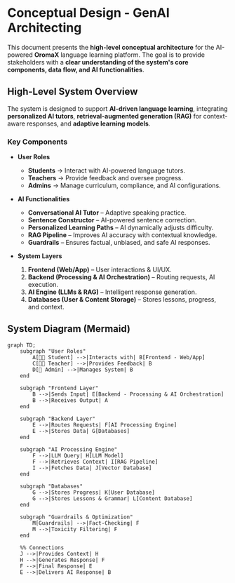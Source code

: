 # Conceptual Design - GenAI Architecting

This document presents the **high-level conceptual architecture** for the AI-powered **OromaX** language learning platform. The goal is to provide stakeholders with a **clear understanding of the system's core components, data flow, and AI functionalities**.

## **High-Level System Overview**

The system is designed to support **AI-driven language learning**, integrating **personalized AI tutors**, **retrieval-augmented generation (RAG)** for context-aware responses, and **adaptive learning models**.

### **Key Components**

- **User Roles**  
  - **Students** → Interact with AI-powered language tutors.  
  - **Teachers** → Provide feedback and oversee progress.  
  - **Admins** → Manage curriculum, compliance, and AI configurations.  

- **AI Functionalities**  
  - **Conversational AI Tutor** – Adaptive speaking practice.  
  - **Sentence Constructor** – AI-powered sentence correction.  
  - **Personalized Learning Paths** – AI dynamically adjusts difficulty.  
  - **RAG Pipeline** – Improves AI accuracy with contextual knowledge.  
  - **Guardrails** – Ensures factual, unbiased, and safe AI responses.  

- **System Layers**
  1. **Frontend (Web/App)** – User interactions & UI/UX.  
  2. **Backend (Processing & AI Orchestration)** – Routing requests, AI execution.  
  3. **AI Engine (LLMs & RAG)** – Intelligent response generation.  
  4. **Databases (User & Content Storage)** – Stores lessons, progress, and context.  

## **System Diagram (Mermaid)**

```mermaid
graph TD;
    subgraph "User Roles"
        A[👩‍🎓 Student] -->|Interacts with| B[Frontend - Web/App]
        C[👨‍🏫 Teacher] -->|Provides Feedback| B
        D[🔧 Admin] -->|Manages System| B
    end

    subgraph "Frontend Layer"
        B -->|Sends Input| E[Backend - Processing & AI Orchestration]
        B -->|Receives Output| A
    end

    subgraph "Backend Layer"
        E -->|Routes Requests| F[AI Processing Engine]
        E -->|Stores Data| G[Databases]
    end

    subgraph "AI Processing Engine"
        F -->|LLM Query| H[LLM Model]
        F -->|Retrieves Context| I[RAG Pipeline]
        I -->|Fetches Data| J[Vector Database]
    end

    subgraph "Databases"
        G -->|Stores Progress| K[User Database]
        G -->|Stores Lessons & Grammar| L[Content Database]
    end

    subgraph "Guardrails & Optimization"
        M[Guardrails] -->|Fact-Checking| F
        M -->|Toxicity Filtering| F
    end

    %% Connections
    J -->|Provides Context| H
    H -->|Generates Response| F
    F -->|Final Response| E
    E -->|Delivers AI Response| B
```
